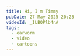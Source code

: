 ```yaml
---
title: Hi, I'm Timmy
pubDate: 27 May 2025 20:25
videoId: _ILBQPlb4nA
tags: 
  - earworm
  - video
  - cartoons
---
```


